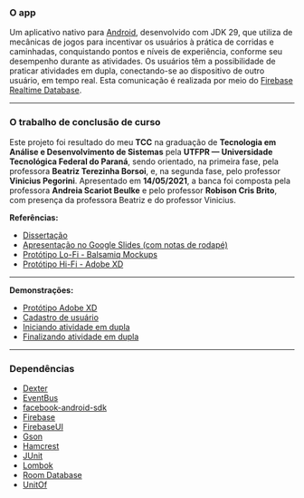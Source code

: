 
### O app

Um aplicativo nativo para [Android](https://www.android.com/), desenvolvido com JDK 29, que utiliza de mecânicas de jogos para incentivar os usuários à prática de corridas e caminhadas, conquistando pontos e níveis de experiência, conforme seu desempenho durante as atividades. Os usuários têm a possibilidade de praticar atividades em dupla, conectando-se ao dispositivo de outro usuário, em tempo real. Esta comunicação é realizada por meio do [Firebase Realtime Database](https://firebase.google.com/products/realtime-database).

---
### O trabalho de conclusão de curso

Este projeto foi resultado do meu **TCC** na graduação de **Tecnologia em Análise e Desenvolvimento de Sistemas** pela **UTFPR — Universidade Tecnológica Federal do Paraná**, sendo orientado, na primeira fase, pela professora **Beatriz Terezinha Borsoi**, e, na segunda fase, pelo professor **Vinicius Pegorini**. 
Apresentado em **14/05/2021**, a banca foi composta pela professora **Andreia Scariot Beulke** e pelo professor **Robison Cris Brito**, com presença da professora Beatriz e do professor Vinicius.


**Referências:**
 - [Dissertação](aplicativoincentivoatividadesfisicas.pdf)
 - [Apresentação no Google Slides (com notas de rodapé)](https://docs.google.com/presentation/d/1dIT3a4BN8pfaiK0Gch75fx4J9JQR6fGWnK_5R70yVsA/edit#slide=id.ge523ebd4ba_0_452)
 - [Protótipo Lo-Fi - Balsamiq Mockups](https://balsamiq.cloud/svijoj1/pblpyyk/r8BA1)
 - [Protótipo Hi-Fi - Adobe XD](https://xd.adobe.com/view/5d23bce8-5035-48fb-4f54-fd42f04ee7ff-2b12)

---

**Demonstrações:**
- [Protótipo Adobe XD](https://www.youtube.com/watch?v=xET7pYeJJ7M)
- [Cadastro de usuário](https://www.youtube.com/watch?v=007YvYaOXO4)
- [Iniciando atividade em dupla](https://www.youtube.com/watch?v=-1gStJ0WF_o)
- [Finalizando atividade em dupla](https://www.youtube.com/watch?v=dL7hxbI4VXM)

---

### Dependências
- [Dexter](https://github.com/Karumi/Dexter)
- [EventBus](https://github.com/greenrobot/EventBus)
- [facebook-android-sdk](https://github.com/facebook/facebook-android-sdk)
- [Firebase](https://firebase.google.com/docs/android/setup)
- [FirebaseUI](https://github.com/firebase/FirebaseUI-Android)
- [Gson](https://github.com/google/gson)
- [Hamcrest](https://mvnrepository.com/artifact/org.hamcrest/hamcrest/2.2)
- [JUnit](https://mvnrepository.com/artifact/junit/junit/4.2)
- [Lombok](https://projectlombok.org/setup/android)
- [Room Database](https://developer.android.com/jetpack/androidx/releases/room)
- [UnitOf](https://github.com/Digidemic/UnitOf)
